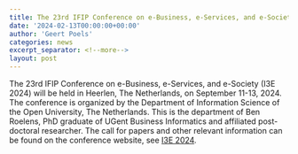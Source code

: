 ```yaml
---
title: The 23rd IFIP Conference on e-Business, e-Services, and e-Society (I3E 2024)
date: '2024-02-13T00:00:00+00:00'
author: 'Geert Poels'
categories: news
excerpt_separator: <!--more-->
layout: post
---
```


The 23rd IFIP Conference on e-Business, e-Services, and e-Society (I3E 2024) will be held in Heerlen, The Netherlands, on September 11-13, 2024. The conference is organized by the Department of Information Science of the Open University, The Netherlands. This is the department of Ben Roelens, PhD graduate of UGent Business Informatics and affiliated post-doctoral researcher.
The call for papers and other relevant information can be found on the conference website, see [I3E 2024](https://www.i3e2024.com).

<!--more-->
